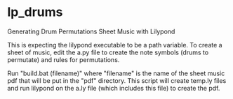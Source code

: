 # lp_drums
Generating Drum Permutations Sheet Music with Lilypond

This is expecting the lilypond executable to be a path variable. To create a sheet of music, edit the a.py file to create the note symbols (drums to permutate) and rules for permutations. 

Run "build.bat (filename)" where "filename" is the name of the sheet music pdf that will be put in the "pdf" directory. This script will create temp.ly files and run lilypond on the a.ly file (which includes this file) to create the pdf.
